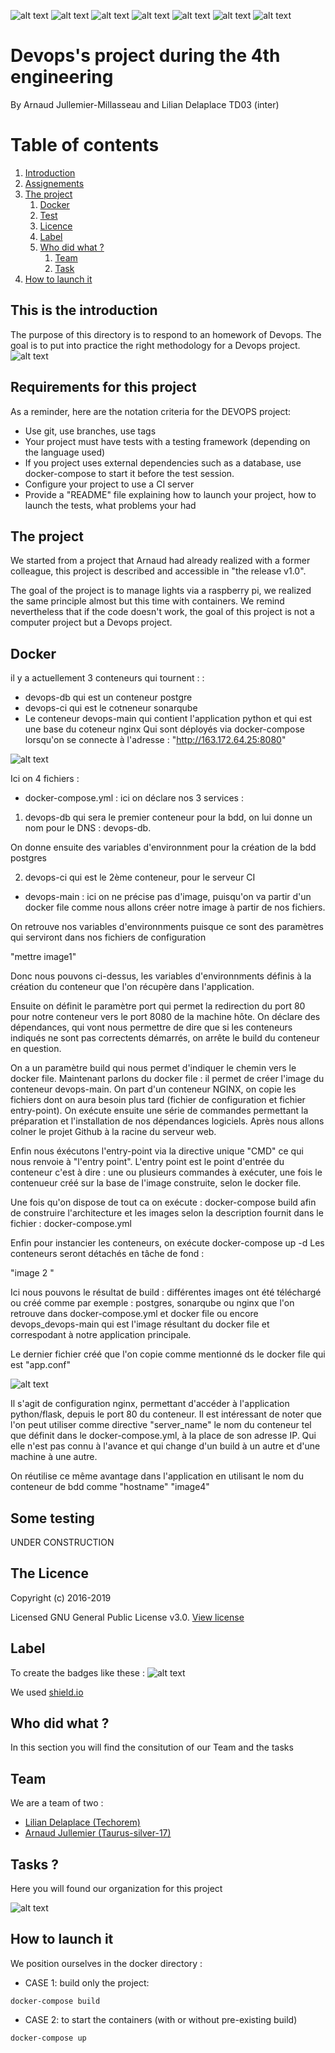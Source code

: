 ![alt text](https://img.shields.io/github/license/taurus-silver-17/Devops-ing4)
![alt text](https://img.shields.io/badge/Python-3.6-green "Logo Title Text 1")
![alt text](https://img.shields.io/badge/Docker%20Build-Passing-green)
![alt text](https://img.shields.io/badge/Docker%20Build%20-Automated-blue)
![alt text](https://img.shields.io/badge/Build-failure-red)
![alt text](https://img.shields.io/github/forks/taurus-silver-17/Devops-ing4)
![alt text](https://img.shields.io/github/repo-size/Taurus-silver-17/Devops-ing4)

# Devops's project during the 4th engineering 
By Arnaud Jullemier-Millasseau and Lilian Delaplace TD03 (inter)



# Table of contents
1. [Introduction](#introduction)
2. [Assignements](#assignements)
3. [The project](#theproject)
    1. [Docker](#docker)
    2. [Test](#test)
    3. [Licence](#licence)
    4. [Label](#label)
    5. [Who did what ?](#who)
        1. [Team](#team)
        2. [Task](#task)
4. [How to launch it](#nasa)

## This is the introduction <a name="introduction"></a>
The purpose of this directory is to respond to an homework of Devops. The goal is to put into practice the right methodology for a Devops project.
![alt text](https://github.com/taurus-silver-17/Devops-ing4/blob/master/static/img/devops1.png)

## Requirements for this project <a name="assignements"></a>
 As a reminder, here are the notation criteria for the DEVOPS project:
- Use git, use branches, use tags
- Your project must have tests with a testing framework (depending on the language used)
- If you project uses external dependencies such as a database, use docker-compose to start it before the test session.
- Configure your project to use a CI server
- Provide a "README" file explaining how to launch your project, how to launch the tests, what problems your had

## The project <a name="theproject"></a>
We started from a project that Arnaud had already realized with a former colleague, this project is described and accessible in "the release v1.0". 

The goal of the project is to manage lights via a raspberry pi, we realized the same principle almost but this time with containers. We remind nevertheless that if the code doesn't work, the goal of this project is not a computer project but a Devops project. 



## Docker <a name="docker"></a>
  il y a actuellement 3 conteneurs qui tournent : :
- devops-db qui est un conteneur postgre
- devops-ci qui est le cotneneur sonarqube
- Le conteneur devops-main qui contient l'application python et qui est une base du coteneur nginx Qui sont déployés via         docker-compose lorsqu'on se connecte à l'adresse : "http://163.172.64.25:8080"
  
![alt text](https://github.com/taurus-silver-17/Devops-ing4/blob/master/static/img/schema_docker.png)

  Ici on 4 fichiers : 

- docker-compose.yml : ici on déclare nos 3 services : 
1. devops-db qui sera le premier conteneur pour la bdd, on lui donne un nom pour le DNS : devops-db. 

On donne ensuite des variables d'environnment pour la création de la bdd postgres

2. devops-ci qui est le 2ème conteneur, pour le serveur CI 
- devops-main : ici on ne précise pas d'image, puisqu'on va partir d'un docker file comme nous allons créer notre image à       partir de nos fichiers. 

On retrouve nos variables d'environnments puisque ce sont des paramètres qui serviront dans nos fichiers de configuration 

"mettre image1" 

Donc nous pouvons ci-dessus, les variables d'environnments définis à la création du conteneur que l'on récupère dans l'application.

Ensuite on définit le paramètre port qui permet la redirection du port 80 pour notre conteneur vers le port 8080 de la machine hôte. On déclare des dépendances, qui vont nous permettre de dire que si les conteneurs indiqués ne sont pas correctents démarrés, on arrête le build du conteneur en question. 

On a un paramètre build qui nous permet d'indiquer le chemin vers le docker file. Maintenant parlons du docker file : il permet de créer l'image du conteneur devops-main. On part d'un conteneur NGINX, on copie les fichiers dont on aura besoin plus tard (fichier de configuration et fichier entry-point). 
On exécute ensuite une série de commandes permettant la préparation et l'installation de nos dépendances logiciels. Après nous allons colner le projet Github à la racine du serveur web. 

Enfin nous éxécutons l'entry-point via la directive unique "CMD" ce qui nous renvoie à "l'entry point". L'entry point est le point d'entrée du conteneur c'est à dire : une ou plusieurs commandes à exécuter, une fois le contenueur créé sur la base de l'image construite, selon le docker file. 

Une fois qu'on dispose de tout ca on exécute : docker-compose build afin de construire l'architecture et les images selon la description fournit dans le fichier : docker-compose.yml

Enfin pour instancier les conteneurs, on exécute docker-compose up -d Les conteneurs seront détachés en tâche de fond : 

"image 2 "

Ici nous pouvons le résultat de build : différentes images ont été téléchargé ou créé comme par exemple : postgres, sonarqube ou nginx que l'on retrouve dans docker-compose.yml et docker file ou encore devops_devops-main qui est l'image résultant du docker file et correspodant à notre application principale.

Le dernier fichier créé que l'on copie comme mentionné ds le docker file qui est "app.conf" 

![alt text](https://github.com/taurus-silver-17/Devops-ing4/blob/master/static/img/app_conf.png)

Il s'agit de configuration nginx, permettant d'accéder à l'application python/flask, depuis le port 80 du conteneur. Il est intéressant de noter que l'on peut utiliser comme directive "server_name" le nom du conteneur tel que définit dans le docker-compose.yml, à la place de son adresse IP. Qui elle n'est pas connu à l'avance et qui change d'un build à un autre et d'une machine à une autre.

On réutilise ce même avantage dans l'application en utilisant le nom du conteneur de bdd comme "hostname" "image4"



## Some testing <a name="test"></a>
UNDER CONSTRUCTION
## The Licence <a name="licence"></a>
Copyright (c) 2016-2019

Licensed GNU General Public License v3.0. [View license](https://github.com/taurus-silver-17/Devops-ing4/blob/master/LICENSE)
## Label <a name="label"></a>
To create the badges like these : 
![alt text](https://github.com/taurus-silver-17/Devops-ing4/blob/master/static/img/Badges.png)

We used [shield.io](https://shields.io/)

## Who did what ? <a name="who"></a>
In this section you will find the consitution of our Team and the tasks
## Team  <a name="team"></a>
We are a team of two :
- [Lilian Delaplace (Techorem)](https://github.com/techorem)
- [Arnaud Jullemier (Taurus-silver-17)](https://github.com/taurus-silver-17)


## Tasks ? <a name="task"></a>
Here you will found our organization for this project 

![alt text](https://github.com/taurus-silver-17/Devops-ing4/blob/master/static/img/task10.png)


## How to launch it <a name="nasa"></a>
We position ourselves in the docker directory : 
- CASE 1: build only the project: 
```
docker-compose build
```
- CASE 2: to start the containers (with or without pre-existing build) 
```
docker-compose up
```
